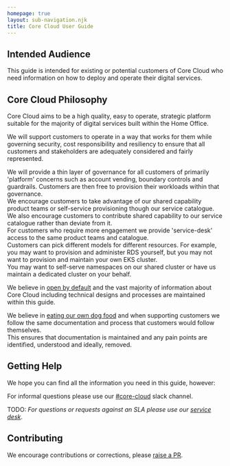 ```yaml
---
homepage: true
layout: sub-navigation.njk
title: Core Cloud User Guide
---
```


## Intended Audience

This guide is intended for existing or potential customers of Core Cloud who need information on how to deploy and operate their digital services.

## Core Cloud Philosophy

Core Cloud aims to be a high quality, easy to operate, strategic platform suitable for the majority of digital services built within the Home Office.



We will support customers to operate in a way that works for them while governing security, cost responsibility and resiliency to ensure that all customers and stakeholders are adequately considered and fairly represented.

We will provide a thin layer of governance for all customers of primarily 'platform' concerns such as account vending, boundary controls and guardrails. Customers are then free to provision their workloads within that governance. \
We encourage customers to take advantage of our shared capability product teams or self-service provisioning though our service catalogue. We also encourage customers to contribute shared capability to our service catalogue rather than deviate from it. \
For customers who require more engagement we provide 'service-desk' access to the same product teams and catalogue. \
Customers can pick different models for different resources. For example, you may want to provision and administer RDS yourself, but you may not want to provision and maintain your own EKS cluster. \
You may want to self-serve namespaces on our shared cluster or have us maintain a dedicated cluster on your behalf.

We believe in [open by default](https://en.wikipedia.org/wiki/Open_by_default) and the vast majority of information about Core Cloud including technical designs and processes are maintained within this guide. 

We believe in [eating our own dog food](https://en.wikipedia.org/wiki/Eating_your_own_dog_food) and when supporting customers we follow the same documentation and process that customers would follow themselves. \
This ensures that documentation is maintained and any pain points are identified, understood and ideally, removed.


## Getting Help

We hope you can find all the information you need in this guide, however:

For informal questions please use our [#core-cloud](https://homeofficedigital.slack.com/archives/C05DRGS306A) slack channel.

TODO: *For questions or requests against an SLA please use our [service desk](#)*.

## Contributing

We encourage contributions or corrections, please [raise a PR](https://github.com/UKHomeOffice/core-cloud).
